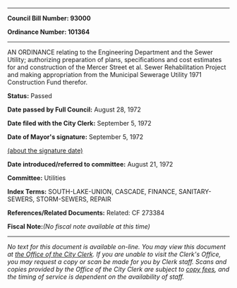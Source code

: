 

********

**Council Bill Number: 93000**
   
**Ordinance Number: 101364**
********

 AN ORDINANCE relating to the Engineering Department and the Sewer Utility; authorizing preparation of plans, specifications and cost estimates for and construction of the Mercer Street et al. Sewer Rehabilitation Project and making appropriation from the Municipal Sewerage Utility 1971 Construction Fund therefor.

**Status:** Passed
   
**Date passed by Full Council:** August 28, 1972
   
**Date filed with the City Clerk:** September 5, 1972
   
**Date of Mayor's signature:** September 5, 1972
   
[(about the signature date)](/~public/approvaldate.htm)
   
   
   
**Date introduced/referred to committee:** August 21, 1972
   
**Committee:** Utilities
   
   
**Index Terms:** SOUTH-LAKE-UNION, CASCADE, FINANCE, SANITARY-SEWERS, STORM-SEWERS, REPAIR

**References/Related Documents:** Related: CF 273384

**Fiscal Note:**_(No fiscal note available at this time)_
********

_No text for this document is available on-line. You may view this document at [the Office of the City Clerk](http://www.seattle.gov/leg/clerk/contactUs.htm). If you are unable to visit the Clerk's Office, you may request a copy or scan be made for you by Clerk staff. Scans and copies provided by the Office of the City Clerk are subject to [copy fees](http://clerk.seattle.gov/~public/clerkfees.htm), and the timing of service is dependent on the availability of staff._

